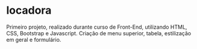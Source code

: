 # locadora

Primeiro projeto, realizado durante curso de Front-End, utilizando HTML, CSS, Bootstrap e Javascript. Criação de menu superior, tabela, estilização em geral e formulário.

